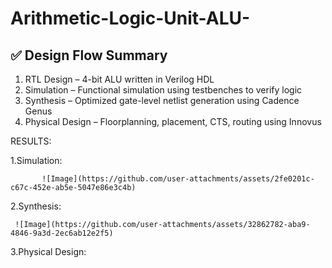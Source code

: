 # Arithmetic-Logic-Unit-ALU-




## ✅ Design Flow Summary

1. RTL Design – 4-bit ALU written in Verilog HDL  
2. Simulation – Functional simulation using testbenches to verify logic  
3. Synthesis – Optimized gate-level netlist generation using Cadence Genus  
4. Physical Design – Floorplanning, placement, CTS, routing using Innovus  



RESULTS:

1.Simulation:

           ![Image](https://github.com/user-attachments/assets/2fe0201c-c67c-452e-ab5e-5047e86e3c4b)


2.Synthesis:

          

     ![Image](https://github.com/user-attachments/assets/32862782-aba9-4846-9a3d-2ec6ab12e2f5)

3.Physical Design:



